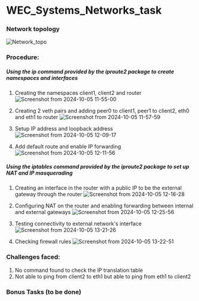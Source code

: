  # WEC_Systems_Networks_task

### Network topology
![Network_topo](https://github.com/user-attachments/assets/6fbc03a4-1c02-48f7-a324-623748b67cf4)

### Procedure:
##### Using the ip command provided by the iproute2 package to create namespaces and interfaces 
1. Creating the namespaces client1, client2 and router
   ![Screenshot from 2024-10-05 11-55-00](https://github.com/user-attachments/assets/703d8a60-9691-47ba-b5ec-b4bab7d97184)

2. Creating 2 veth pairs and adding peer0 to client1, peer1 to client2, eth0 and eth1 to router 
   ![Screenshot from 2024-10-05 11-57-59](https://github.com/user-attachments/assets/950e1fb0-e5c0-4de7-b2b8-cf031a0162a8)

3. Setup IP address and loopback address
  ![Screenshot from 2024-10-05 12-09-17](https://github.com/user-attachments/assets/a2b42a59-69a6-4b82-82fe-361781d3e8bd)

4. Add default route and enable IP forwarding
   ![Screenshot from 2024-10-05 12-11-56](https://github.com/user-attachments/assets/e9a4b7a6-c16c-4922-97b2-278d4387c485)


##### Using the iptables command provided by the iproute2 package to set up NAT and IP masquerading 
1. Creating an interface in the router with a public IP to be the external gateway through the router
   ![Screenshot from 2024-10-05 12-16-28](https://github.com/user-attachments/assets/5deada88-4fc2-4d6e-b62b-316a7f00bdd5)
     
2. Configuring NAT on the router and enabling forwarding between internal and external gateways
   ![Screenshot from 2024-10-05 12-25-56](https://github.com/user-attachments/assets/2c9e78da-dddc-4dad-bb60-3b0b66b651ef)

3. Testing connectivity to external network's interface 
   ![Screenshot from 2024-10-05 13-21-26](https://github.com/user-attachments/assets/a2f27285-ff3d-49b9-9e36-7d259815e9d4)

4. Checking firewall rules
   ![Screenshot from 2024-10-05 13-22-51](https://github.com/user-attachments/assets/107832d1-2981-4802-8a76-3b6e83639fbd)
      


### Challenges faced:
1. No command found to check the IP translation table
2. Not able to ping from client2 to eth1 but able to ping from eth1 to client2


### Bonus Tasks (to be done)



